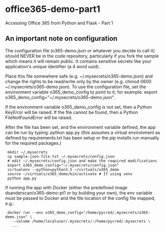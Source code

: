# office365-demo-part1
Accessing Office 365 from Python and Flask - Part 1
## An important note on configuration ##
The configuration file (o365-demo.json or whatever you decide
to call it) should NEVER be in the code repository, particularly
if you fork the sample which means it will remain public. It contains
sensitive secrets like your application's unique identifier (a 4 word uuid).

Place this file somewhere safe (e.g. ~/.mysecrets/o365-demo.json) and change the
rights to be read/write only by the owner (e.g. chmod 0600 ~/.mysecrets/o365-demo.json).
To use the configuration file, set the environment variable o365_demo_config to point
to it; for example: export o365_demo_config="~/.mysecrets/o365-demo.json".

If the environment variable o365_demo_config is not set, then a Python KeyError will
be raised. If the file cannot be found, then a Python FileNotFoundError will be
raised.

After the file has been set, and the environment variable defined, the app can be
run by typing: python app.py (this assumes a virtual environment as defined by
requirements.txt has been setup or the pip installs run manually for the required
packages.)

```
 mkdir ~/.mysecrets
 cp sample-json-file.txt ~/.mysecrets/config.json
 # edit ~/.mysecrets/config.json and make the required modifications
 export o365_demo_config="~/.mysecrets/config.json"
 virtualenv --python=python3.5 ~/virtuals/o365_demo
 source ~/virtuals/o365_demo/bin/activate # If using venv
 python app.py
```

If running the app with Docker (either the predefined image dsanderscan/o365-demo-pt1
or by building your own), the env variable must be passed to Docker and the file location
of the config file mapped, e.g.:

```
 docker run --env o365_demo_config="/home/pycred/.mysecrets/o365-demo.json" \
   --volume /home/localuser/.mysecrets/:/home/pycred/.mysecrets \
   ...
```
